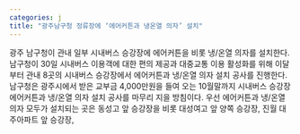 ```yaml
---
categories: j
title: "광주남구청 정류장에 ‘에어커튼과 냉온열 의자’ 설치"
---
```

광주 남구청이 관내 일부 시내버스 승강장에 에어커튼을 비롯 냉/온열 의자를 설치한다. 남구청이 30일 시내버스 이용객에 대한 편의 제공과 대중교통 이용 활성화를 위해 이달부터 관내 8곳의 시내버스 승강장에서 에어커튼과 냉/온열 의자 설치 공사를 진행한다. 남구청은 광주시에서 받은 교부금 4,000만원을 들여 오는 10월말까지 시내버스 승강장 에어커튼과 냉/온열 의자 설치 공사를 마무리 지을 방침이다. 우선 에어커튼과 냉/온열 의자 모두가 설치되는 곳은 동성고 앞 승강장을 비롯 대성여고 앞 양쪽 승강장, 진월 대주아파트 앞 승강장,